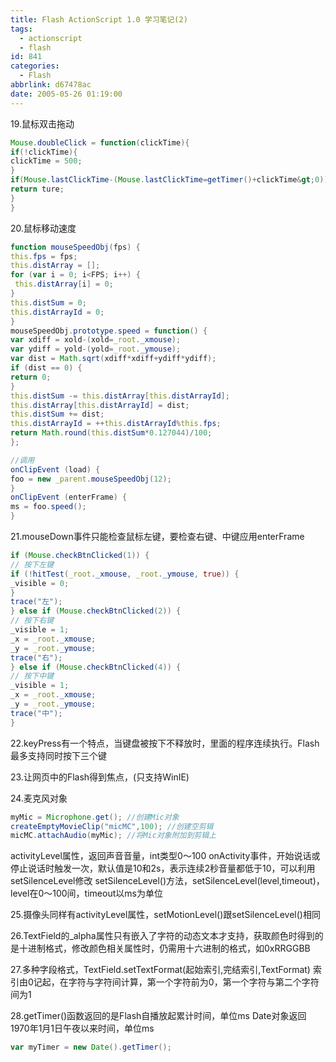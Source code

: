 ```yaml
---
title: Flash ActionScript 1.0 学习笔记(2)
tags:
  - actionscript
  - flash
id: 841
categories:
  - Flash
abbrlink: d67478ac
date: 2005-05-26 01:19:00
---
```

19.鼠标双击拖动
```as
Mouse.doubleClick = function(clickTime){
if(!clickTime){
clickTime = 500;
}
if(Mouse.lastClickTime-(Mouse.lastClickTime=getTimer()+clickTime&gt;0)){
return ture;
}
}
````

20.鼠标移动速度<!--more-->
```as
function mouseSpeedObj(fps) {
this.fps = fps;
this.distArray = [];
for (var i = 0; i<FPS; i++) {
 this.distArray[i] = 0;
}
this.distSum = 0;
this.distArrayId = 0;
}
mouseSpeedObj.prototype.speed = function() {
var xdiff = xold-(xold=_root._xmouse);
var ydiff = yold-(yold=_root._ymouse);
var dist = Math.sqrt(xdiff*xdiff+ydiff*ydiff);
if (dist == 0) {
return 0;
}
this.distSum -= this.distArray[this.distArrayId];
this.distArray[this.distArrayId] = dist;
this.distSum += dist;
this.distArrayId = ++this.distArrayId%this.fps;
return Math.round(this.distSum*0.127044)/100;
};

//调用
onClipEvent (load) {
foo = new _parent.mouseSpeedObj(12);
}
onClipEvent (enterFrame) {
ms = foo.speed();
}
```

21.mouseDown事件只能检查鼠标左键，要检查右键、中键应用enterFrame
```as
if (Mouse.checkBtnClicked(1)) {
// 按下左键
if (!hitTest(_root._xmouse, _root._ymouse, true)) {
_visible = 0;
}
trace("左");
} else if (Mouse.checkBtnClicked(2)) {
// 按下右键
_visible = 1;
_x = _root._xmouse;
_y = _root._ymouse;
trace("右");
} else if (Mouse.checkBtnClicked(4)) {
// 按下中键
_visible = 1;
_x = _root._xmouse;
_y = _root._ymouse;
trace("中");
}
```

22.keyPress有一个特点，当键盘被按下不释放时，里面的程序连续执行。Flash最多支持同时按下三个键

23.让网页中的Flash得到焦点，(只支持WinIE)

24.麦克风对象
```as
myMic = Microphone.get(); //创建Mic对象
createEmptyMovieClip("micMC",100); //创建空剪辑
micMC.attachAudio(myMic); //将Mic对象附加到剪辑上
```
activityLevel属性，返回声音音量，int类型0～100
onActivity事件，开始说话或停止说话时触发一次，默认值是10和2s，表示连续2秒音量都低于10，可以利用setSilenceLevel修改
setSilenceLevel()方法，setSilenceLevel(level,timeout)，level在0～100间，timeout以ms为单位

25.摄像头同样有activityLevel属性，setMotionLevel()跟setSilenceLevel()相同

26.TextField的_alpha属性只有嵌入了字符的动态文本才支持，获取颜色时得到的是十进制格式，修改颜色相关属性时，仍需用十六进制的格式，如0xRRGGBB

27.多种字段格式，TextField.setTextFormat(起始索引,完结索引,TextFormat)
索引由0记起，在字符与字符间计算，第一个字符前为0，第一个字符与第二个字符间为1

28.getTimer()函数返回的是Flash自播放起累计时间，单位ms
Date对象返回1970年1月1日午夜以来时间，单位ms
```as
var myTimer = new Date().getTimer();
```